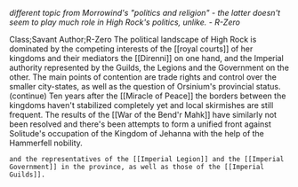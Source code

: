 *different topic from Morrowind's "politics and religion" - the latter doesn't seem to play much role in High Rock's politics, unlike. - R-Zero*

Class;Savant Author;R-Zero
The political landscape of High Rock is dominated by the competing interests of the [[royal courts]] of her kingdoms and their mediators the [[Direnni]] on one hand, and the Imperial authority represented by the Guilds, the Legions and the Government on the other. The main points of contention are trade rights and control over the smaller city-states, as well as the question of Orsinium's provincial status.
(continue)
Ten years after the [[Miracle of Peace]] the borders between the kingdoms haven't stabilized completely yet and local skirmishes are still frequent. The results of the [[War of the Bend'r Mahk]] have similarly not been resolved and there's been attempts to form a unified front against Solitude's occupation of the Kingdom of Jehanna with the help of the Hammerfell nobility.

```
and the representatives of the [[Imperial Legion]] and the [[Imperial Government]] in the province, as well as those of the [[Imperial Guilds]]. 
```